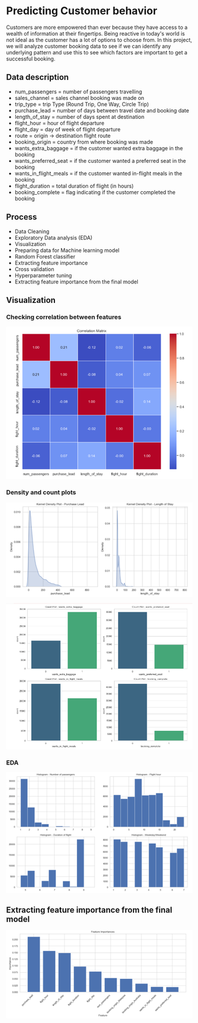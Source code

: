 # Predicting Customer behavior

Customers are more empowered than ever because they have access to a wealth of information at their fingertips. Being reactive in today's world is not ideal as the customer has a lot of options to choose from. In this project, we will analyze customer booking data to see if we can identify any underlying pattern and use this to see which factors are important to get a successful booking.

## Data description

- num_passengers = number of passengers travelling
- sales_channel = sales channel booking was made on
- trip_type = trip Type (Round Trip, One Way, Circle Trip)
- purchase_lead = number of days between travel date and booking date
- length_of_stay = number of days spent at destination
- flight_hour = hour of flight departure
- flight_day = day of week of flight departure
- route = origin -> destination flight route
- booking_origin = country from where booking was made
- wants_extra_baggage = if the customer wanted extra baggage in the booking
- wants_preferred_seat = if the customer wanted a preferred seat in the booking
- wants_in_flight_meals = if the customer wanted in-flight meals in the booking
- flight_duration = total duration of flight (in hours)
- booking_complete = flag indicating if the customer completed the booking

## Process

* Data Cleaning
* Exploratory Data analysis (EDA)
* Visualization
* Preparing data for Machine learning model
* Random Forest classifier
* Extracting feature importance
* Cross validation
* Hyperparameter tuning
* Extracting feature importance from the final model

## Visualization

### Checking correlation between features

![](image/corr.png)

### Density and count plots

![](image/density_plot.png)

![](image/count_plot.png)

### EDA

![](image/EDA.png)

## Extracting feature importance from the final model

![](image/feature_importance.png)
